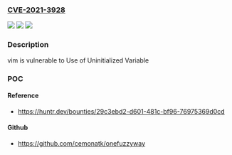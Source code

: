 ### [CVE-2021-3928](https://cve.mitre.org/cgi-bin/cvename.cgi?name=CVE-2021-3928)
![](https://img.shields.io/static/v1?label=Product&message=vim%2Fvim&color=blue)
![](https://img.shields.io/static/v1?label=Version&message=%3C%208.2.3582%20&color=brighgreen)
![](https://img.shields.io/static/v1?label=Vulnerability&message=CWE-457%20Use%20of%20Uninitialized%20Variable&color=brighgreen)

### Description

vim is vulnerable to Use of Uninitialized Variable

### POC

#### Reference
- https://huntr.dev/bounties/29c3ebd2-d601-481c-bf96-76975369d0cd

#### Github
- https://github.com/cemonatk/onefuzzyway

